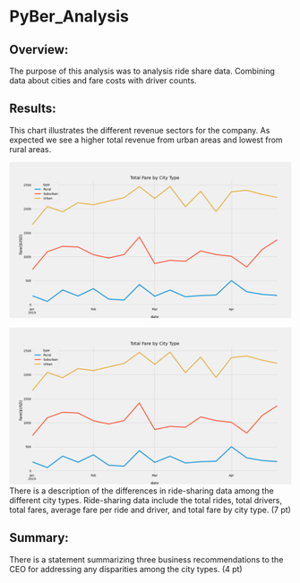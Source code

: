 # PyBer_Analysis
## Overview:
The purpose of this analysis was to analysis ride share data. Combining data about cities and fare costs with driver counts.

## Results:
This chart illustrates the different revenue sectors for the company. As expected we see a higher total revenue from urban areas and lowest from rural areas.   

![FareSummaryChart](https://github.com/ethomas33/PyBer_Analysis/blob/8ac98fbba2e6ab3300b169d9ce80ce34219409cb/Analysis/PyBer_fare_summary.png)


![GeneralSummaryChart](https://github.com/ethomas33/PyBer_Analysis/blob/8ac98fbba2e6ab3300b169d9ce80ce34219409cb/Analysis/PyBer_fare_summary.png)
There is a description of the differences in ride-sharing data among the different city types. Ride-sharing data include the total rides, total drivers, total fares, average fare per ride and driver, and total fare by city type. (7 pt)

## Summary:

There is a statement summarizing three business recommendations to the CEO for addressing any disparities among the city types. (4 pt)